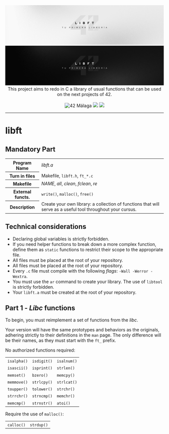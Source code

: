 <div align="center" style="text-decoration: none;">
    <img src="https://raw.githubusercontent.com/15Galan/42_project-readmes/master/banners/cursus/projects/libft-light.png#gh-light-mode-only" alt="Banner (claro)" />
    <img src="https://raw.githubusercontent.com/15Galan/42_project-readmes/master/banners/cursus/projects/libft-dark.png#gh-dark-mode-only" alt="Banner (oscuro)" />
    <br>
    This project aims to redo in C a library of usual functions that can be used on the next projects of 42.
    <br><br>
    <a href='https://profile.intra.42.fr/users/dsarmien' target="_blank" style="text-decoration: none;">
        <img alt='42 Málaga' src='https://img.shields.io/badge/Málaga-black?style=for-the-badge&logo=42&logoColor=white'/>
    </a>
    <a href='https://projects.intra.42.fr/42cursus-libft/dsarmien' target="_blank"><img src="https://img.shields.io/badge/125%20%2F%20100-success?style=for-the-badge&label=SUCCESS&labelColor=%23424242&color=%23DACE28" /></a>
    <img src="https://api.visitorbadge.io/api/visitors?user=WildZarek&repo=libft&label=VISITORS&labelColor=%23424242&countColor=%23dace28&labelStyle=upper"/>
  
</div>

---

# libft

## Mandatory Part

<table>
  <tr>
    <th>Program Name</th>
    <td><em>libft.a</em></td>
  </tr>
  <tr>
    <th>Turn in files</th>
    <td>Makefile, <code>libft.h</code>, <code>ft_*.c</code></td>
  </tr>
  <tr>
    <th>Makefile</th>
    <td><em>NAME</em>, <em>all</em>, <em>clean</em>, <em>fclean</em>, <em>re</em></td>
  </tr>
  <tr>
    <th>External functs.</th>
    <td><code>write()</code>, <code>malloc()</code>, <code>free()</code></td>
  </tr>
  <tr>
    <th>Description</th>
    <td>Create your own library: a collection of functions that will serve as a useful tool throughout your cursus.</td>
  </tr>
</table>

## Technical considerations

- Declaring global variables is strictly forbidden.
- If you need helper functions to break down a more complex function, define them
as `static` functions to restrict their scope to the appropriate file.
- All files must be placed at the root of your repository.
- All files must be placed at the root of your repository.
- Every `.c` file must compile with the following *flags*: `-Wall -Werror -Wextra`.
- You must use the `ar` command to create your library. The use of `libtool` is strictly
forbidden.
- Your `libft.a` must be created at the root of your repository.

## Part 1 - *Libc* functions

To begin, you must reimplement a set of functions from the *libc*.

Your version will have the same prototypes and behaviors as the originals, adhering strictly to their definitions in the `man` page. The only difference will be their names, as they must start with the `ft_` prefix.

No authorized functions required:

<table>
  <tr>
    <td><code>isalpha()</code></td>
    <td><code>isdigit()</code></td>
    <td><code>isalnum()</code></td>
  </tr>
  <tr>
    <td><code>isascii()</code></td>
    <td><code>isprint()</code></td>
    <td><code>strlen()</code></td>
  </tr>
  <tr>
    <td><code>memset()</code></td>
    <td><code>bzero()</code></td>
    <td><code>memcpy()</code></td>
  </tr>
  <tr>
    <td><code>memmove()</code></td>
    <td><code>strlcpy()</code></td>
    <td><code>strlcat()</code></td>
  </tr>
  <tr>
    <td><code>toupper()</code></td>
    <td><code>tolower()</code></td>
    <td><code>strchr()</code></td>
  </tr>
  <tr>
    <td><code>strrchr()</code></td>
    <td><code>strncmp()</code></td>
    <td><code>memchr()</code></td>
  </tr>
  <tr>
    <td><code>memcmp()</code></td>
    <td><code>strnstr()</code></td>
    <td><code>atoi()</code></td>
  </tr>
</table>

Require the use of `malloc()`:

<table>
    <tr>
        <td><code>calloc()</code></td>
        <td><code>strdup()</code></td>
    </tr>
</table>
